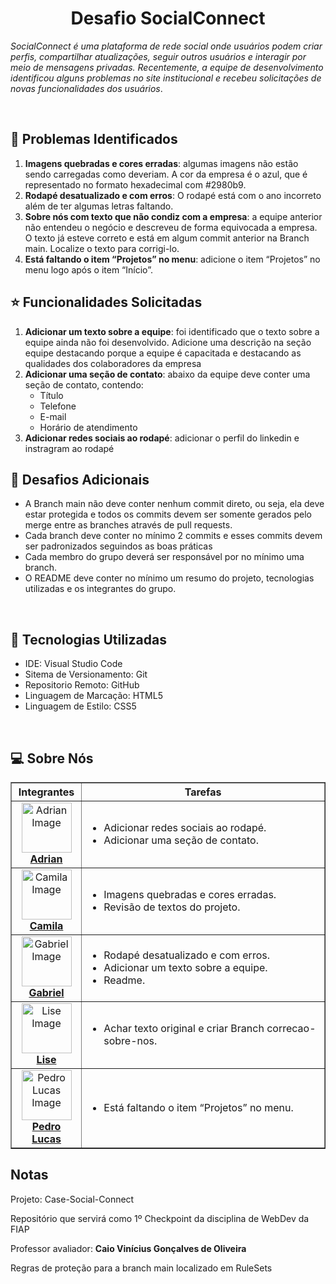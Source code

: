 <h1 align = center>Desafio SocialConnect</h1>
<p><i>SocialConnect é uma plataforma de rede social onde usuários podem criar perfis, compartilhar atualizações, seguir outros usuários e interagir por meio de mensagens privadas. Recentemente, a equipe de desenvolvimento identificou alguns problemas no site institucional e recebeu solicitações de novas funcionalidades dos usuários</i>.</p>
<br>

## 🐛 Problemas Identificados
<ol>
  <li><b>Imagens quebradas e cores erradas</b>: algumas imagens não estão sendo carregadas como deveriam. A cor da empresa é o azul, que é representado no formato hexadecimal com #2980b9.</li>
  <li><b>Rodapé desatualizado e com erros</b>: O rodapé está com o ano incorreto além de ter algumas letras faltando.</li>
  <li><b>Sobre nós com texto que não condiz com a empresa</b>: a equipe anterior não entendeu o negócio e descreveu de forma equivocada a empresa. O texto já esteve correto e está em algum commit anterior na Branch main. Localize o texto para corrigi-lo.</li>
  <li><b>Está faltando o item “Projetos” no menu</b>: adicione o item “Projetos” no menu logo após o item “Início”.</li>
</ol>

## ⭐ Funcionalidades Solicitadas
<ol>
  <li><b>Adicionar um texto sobre a equipe</b>: foi identificado que o texto sobre a equipe ainda não foi desenvolvido. Adicione uma descrição na seção equipe destacando porque a equipe é capacitada e destacando as qualidades dos colaboradores da empresa</li>
  <li><b>Adicionar uma seção de contato</b>: abaixo da equipe deve conter uma seção de contato, contendo:
    <ul>
      <li>Título</li>
      <li>Telefone</li>
      <li>E-mail</li>
      <li>Horário de atendimento</li>
    </ul>
  </li>
  <li><b>Adicionar redes sociais ao rodapé</b>: adicionar o perfil do linkedin e instragram ao rodapé</li>
</ol>

## 🥇 Desafios Adicionais
<ul>
  <li>A Branch main não deve conter nenhum commit direto, ou seja, ela deve estar protegida e todos os commits devem ser somente gerados pelo merge entre as branches através de pull requests.</li>
  <li>Cada branch deve conter no mínimo 2 commits e esses commits devem ser padronizados seguindos as boas práticas</li>
  <li>Cada membro do grupo deverá ser responsável por no mínimo uma branch.</li>
  <li>O README deve conter no mínimo um resumo do projeto, tecnologias utilizadas e os integrantes do grupo.</li>
</ul>
<br>

## 🧭 Tecnologias Utilizadas
<ul>
  <li>IDE: Visual Studio Code </li>
  <li>Sitema de Versionamento: Git</li>
  <li>Repositorio Remoto: GitHub</li>
  <li>Linguagem de Marcação: HTML5</li>
  <li>Linguagem de Estilo: CSS5</li>
</ul>


<br>

## 💻 Sobre Nós
<table border = 1px>
  <tr>
    <th>Integrantes</th>
    <th>Tarefas</th>
  </tr>
  <tr>
    <td align= center>
      <img src = "https://avatars.githubusercontent.com/u/73716198?v=4" width = 80px alt = "Adrian Image" >
      <br>
      <a href= "https://github.com/AdrianSouz"><b>Adrian</b></a>
    </td>
    <td>
      <ul>
        <li>Adicionar redes sociais ao rodapé.</li>
        <li>Adicionar uma seção de contato.</li>
      </ul>
    </td>
  <tr>
    <td align = center> 
      <img src ="https://avatars.githubusercontent.com/u/202196268?v=4" width = 80px alt ="Camila Image">
      <br>
      <a href = "https://github.com/dev-camila"><b>Camila</b></a>
    </td>
    <td>
      <ul>
        <li>Imagens quebradas e cores erradas.</li>
        <li>Revisão de textos do projeto.</li>
      </ul>
    </td>
  </tr>
  <tr>
    <td align = center>
      <img src = "https://avatars.githubusercontent.com/u/80047823?v=4" width = 80px alt = "Gabriel Image">
      <br>
      <a href = "https://github.com/gabrielamara98"><b>Gabriel</b></a>
    </td>
    <td>
      <ul>
        <li>Rodapé desatualizado e com erros.</li>
        <li>Adicionar um texto sobre a equipe.</li>
        <li>Readme.</li>
      </ul>
    </td>
  </tr>
  <tr>
    <td align = center>
      <img src = "https://avatars.githubusercontent.com/u/35637366?v=4" width = 80px alt = "Lise Image">
      <br>
      <a href= "https://github.com/luararamos"><b>Lise</b></a>
    </td>
    <td>
      <ul>
        <li>Achar texto original e criar Branch correcao-sobre-nos.</li>
      </ul>
    </td>
  </tr>
  <tr>
    <td align = center>
      <img src = "https://avatars.githubusercontent.com/u/101485201?v=4" width = 80px alt = "Pedro Lucas Image">
      <br>
      <a href = "https://github.com/pedroviscz"><b>Pedro Lucas</b></a>
    </td>
    <td>
      <ul>
        <li>Está faltando o item “Projetos” no menu.</li>
      </ul>
    </td>
  </tr>
</table>

## Notas
Projeto: Case-Social-Connect
<p>Repositório que servirá como 1º Checkpoint da disciplina de WebDev da FIAP</p>
<p>Professor avaliador: <b>Caio Vinícius Gonçalves de Oliveira</b></p>
<p>Regras de proteção para a branch main localizado em RuleSets</p>

